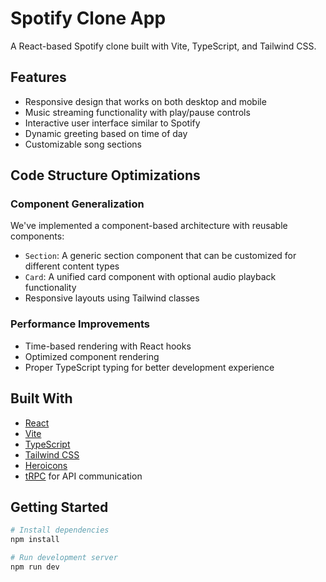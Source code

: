 # Spotify Clone App

A React-based Spotify clone built with Vite, TypeScript, and Tailwind CSS.

## Features

- Responsive design that works on both desktop and mobile
- Music streaming functionality with play/pause controls
- Interactive user interface similar to Spotify
- Dynamic greeting based on time of day
- Customizable song sections

## Code Structure Optimizations

### Component Generalization

We've implemented a component-based architecture with reusable components:

- `Section`: A generic section component that can be customized for different content types
- `Card`: A unified card component with optional audio playback functionality
- Responsive layouts using Tailwind classes

### Performance Improvements

- Time-based rendering with React hooks
- Optimized component rendering
- Proper TypeScript typing for better development experience

## Built With

- [React](https://reactjs.org/)
- [Vite](https://vitejs.dev/)
- [TypeScript](https://www.typescriptlang.org/)
- [Tailwind CSS](https://tailwindcss.com/)
- [Heroicons](https://heroicons.com/)
- [tRPC](https://trpc.io/) for API communication

## Getting Started

```bash
# Install dependencies
npm install

# Run development server
npm run dev
```

